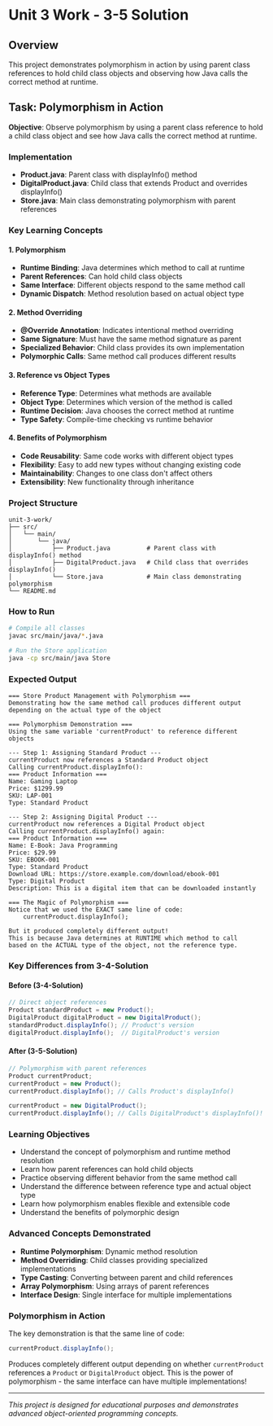 # Unit 3 Work - 3-5 Solution

## Overview
This project demonstrates polymorphism in action by using parent class references to hold child class objects and observing how Java calls the correct method at runtime.

## Task: Polymorphism in Action
**Objective**: Observe polymorphism by using a parent class reference to hold a child class object and see how Java calls the correct method at runtime.

### Implementation
- **Product.java**: Parent class with displayInfo() method
- **DigitalProduct.java**: Child class that extends Product and overrides displayInfo()
- **Store.java**: Main class demonstrating polymorphism with parent references

### Key Learning Concepts

#### 1. Polymorphism
- **Runtime Binding**: Java determines which method to call at runtime
- **Parent References**: Can hold child class objects
- **Same Interface**: Different objects respond to the same method call
- **Dynamic Dispatch**: Method resolution based on actual object type

#### 2. Method Overriding
- **@Override Annotation**: Indicates intentional method overriding
- **Same Signature**: Must have the same method signature as parent
- **Specialized Behavior**: Child class provides its own implementation
- **Polymorphic Calls**: Same method call produces different results

#### 3. Reference vs Object Types
- **Reference Type**: Determines what methods are available
- **Object Type**: Determines which version of the method is called
- **Runtime Decision**: Java chooses the correct method at runtime
- **Type Safety**: Compile-time checking vs runtime behavior

#### 4. Benefits of Polymorphism
- **Code Reusability**: Same code works with different object types
- **Flexibility**: Easy to add new types without changing existing code
- **Maintainability**: Changes to one class don't affect others
- **Extensibility**: New functionality through inheritance

### Project Structure
```
unit-3-work/
├── src/
│   └── main/
│       └── java/
│           ├── Product.java          # Parent class with displayInfo() method
│           ├── DigitalProduct.java   # Child class that overrides displayInfo()
│           └── Store.java            # Main class demonstrating polymorphism
└── README.md
```

### How to Run
```bash
# Compile all classes
javac src/main/java/*.java

# Run the Store application
java -cp src/main/java Store
```

### Expected Output
```
=== Store Product Management with Polymorphism ===
Demonstrating how the same method call produces different output
depending on the actual type of the object

=== Polymorphism Demonstration ===
Using the same variable 'currentProduct' to reference different objects

--- Step 1: Assigning Standard Product ---
currentProduct now references a Standard Product object
Calling currentProduct.displayInfo():
=== Product Information ===
Name: Gaming Laptop
Price: $1299.99
SKU: LAP-001
Type: Standard Product

--- Step 2: Assigning Digital Product ---
currentProduct now references a Digital Product object
Calling currentProduct.displayInfo() again:
=== Product Information ===
Name: E-Book: Java Programming
Price: $29.99
SKU: EBOOK-001
Type: Standard Product
Download URL: https://store.example.com/download/ebook-001
Type: Digital Product
Description: This is a digital item that can be downloaded instantly

=== The Magic of Polymorphism ===
Notice that we used the EXACT same line of code:
    currentProduct.displayInfo();

But it produced completely different output!
This is because Java determines at RUNTIME which method to call
based on the ACTUAL type of the object, not the reference type.
```

### Key Differences from 3-4-Solution

#### Before (3-4-Solution)
```java
// Direct object references
Product standardProduct = new Product();
DigitalProduct digitalProduct = new DigitalProduct();
standardProduct.displayInfo(); // Product's version
digitalProduct.displayInfo();  // DigitalProduct's version
```

#### After (3-5-Solution)
```java
// Polymorphism with parent references
Product currentProduct;
currentProduct = new Product();
currentProduct.displayInfo(); // Calls Product's displayInfo()

currentProduct = new DigitalProduct();
currentProduct.displayInfo(); // Calls DigitalProduct's displayInfo()!
```

### Learning Objectives
- Understand the concept of polymorphism and runtime method resolution
- Learn how parent references can hold child objects
- Practice observing different behavior from the same method call
- Understand the difference between reference type and actual object type
- Learn how polymorphism enables flexible and extensible code
- Understand the benefits of polymorphic design

### Advanced Concepts Demonstrated
- **Runtime Polymorphism**: Dynamic method resolution
- **Method Overriding**: Child classes providing specialized implementations
- **Type Casting**: Converting between parent and child references
- **Array Polymorphism**: Using arrays of parent references
- **Interface Design**: Single interface for multiple implementations

### Polymorphism in Action
The key demonstration is that the same line of code:
```java
currentProduct.displayInfo();
```

Produces completely different output depending on whether `currentProduct` references a `Product` or `DigitalProduct` object. This is the power of polymorphism - the same interface can have multiple implementations!

---

*This project is designed for educational purposes and demonstrates advanced object-oriented programming concepts.*

